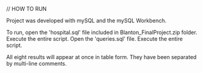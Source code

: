 // HOW TO RUN 

Project was developed with mySQL and the mySQL Workbench. 

To run, open the 'hospital.sql' file included in Blanton_FinalProject.zip folder. Execute the entire script. 
Open the 'queries.sql' file. Execute the entire script. 

All eight results will appear at once in table form. They have been separated by multi-line comments. 
